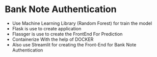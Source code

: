 # Bank Note Authentication 
- Use Machine Learning Library (Random Forest) for train the model
- Flask is use to create application
- Flassger is use to create the FrontEnd For Prediction
- Containerize With the help of DOCKER
- Also use Streamlit for creating the Front-End for Bank Note Authentication
